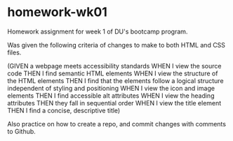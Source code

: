 # homework-wk01

Homework assignment for week 1 of DU's bootcamp program.

Was given the following criteria of changes to make to both HTML and CSS files.

(GIVEN a webpage meets accessibility standards
WHEN I view the source code
THEN I find semantic HTML elements
WHEN I view the structure of the HTML elements
THEN I find that the elements follow a logical structure independent of styling and positioning
WHEN I view the icon and image elements
THEN I find accessible alt attributes
WHEN I view the heading attributes
THEN they fall in sequential order
WHEN I view the title element
THEN I find a concise, descriptive title)

Also practice on how to create a repo, and commit changes with comments to Github.
